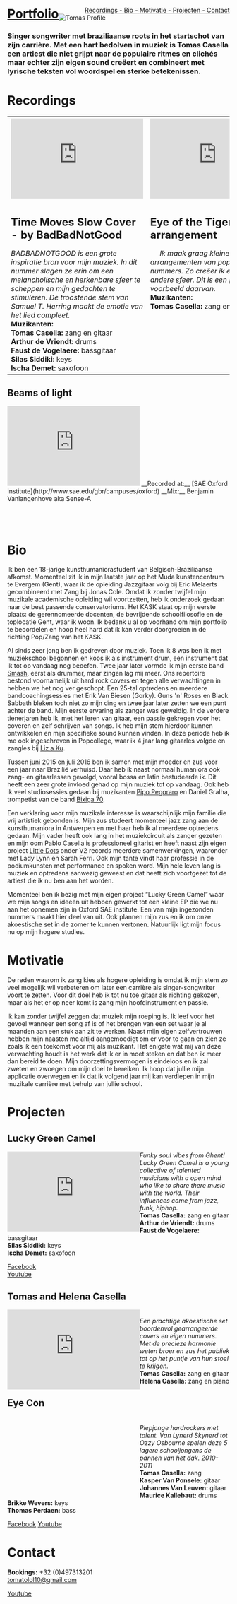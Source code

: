 <!-- ![](https://user-images.githubusercontent.com/38376671/38975032-88cf5a5a-43ac-11e8-8798-7dfd50819762.jpg) -->

<p class="menu">
  <span style="float:left;">
    <a href="#Projecten" style="font-size: 2em;font-weight: bold;">Portfolio</a>
  </span>
  <span style="float:right;">
    <a href="#Recordings">Recordings - </a>
    <a href="#Bio" >Bio - </a>
    <a href="#Motivatie">Motivatie - </a>
    <a href="#Projecten">Projecten - </a>
    <a href="#Contact">Contact</a>
  </span>
</p>
<p>
  <img src="https://user-images.githubusercontent.com/38376671/39085928-94c0995c-458a-11e8-9edc-b0f30b5f7ff2.png" alt="Tomas Profile">
</p>

### Singer songwriter met braziliaanse roots in het startschot van zijn carrière. Met een hart bedolven in muziek is Tomas Casella een artiest die niet grijpt naar de populaire ritmes en clichés maar echter zijn eigen sound creëert en combineert met lyrische teksten vol woordspel en sterke betekenissen.




<h1 id="Recordings">Recordings</h1>

<table style="width:100%">
  <tr>
    <th>
      <iframe width="300" height="181" src="https://www.youtube.com/embed/9JZg_rZwPUk" frameborder="0" allow="autoplay; encrypted-media"       allowfullscreen></iframe>
    </th>
    <th><iframe width="300" height="181" src="https://www.youtube.com/embed/G-Fgh1zsIJg?rel=0" frameborder="0" allow="autoplay; encrypted-media" allowfullscreen></iframe></th> 
    <th><iframe width="300" height="181" src="https://www.youtube.com/embed/tFYYNFDnl9A" frameborder="0" allow="autoplay; encrypted-media" allowfullscreen></iframe></th>
  </tr>
  <tr>
    <td>
      <h1 style="font-size: 1.5em; font-weigh: bold">Time Moves Slow Cover - by BadBadNotGood</h1>
        <em>BADBADNOTGOOD is een grote inspiratie bron voor mijn muziek. In dit nummer slagen ze erin om een  melancholische en herkenbare sfeer te scheppen en mijn gedachten te stimuleren. De troostende stem van Samuel T. Herring maakt de emotie van het lied compleet.</em><br>
        <strong> Muzikanten:</strong><br>
        <strong>Tomas Casella:</strong>          zang en gitaar<br>
        <strong>Arthur de Vriendt:</strong>      drums<br>
        <strong>Faust de Vogelaere:</strong>     bassgitaar<br>
        <strong>Silas Siddiki:</strong>          keys<br>
        <strong>Ischa Demet:</strong>            saxofoon
    </td>
    <td>
      <h1 style="font-size: 1.5em; font-weigh: bold">Eye of the Tiger arrangement</h1>
      <em>Ik maak graag kleine arrangementen van populaire nummers. Zo creëer ik een compleet andere sfeer. Dit is een perfect voorbeeld daarvan. </em><br>
      <strong> Muzikanten: </strong><br>
      <strong> Tomas Casella:</strong>          zang en gitaar<br><br><br><br><br><br><br><br>
    </td> 
    <td>
      <h1 style="font-size: 1.5em; font-weigh: bold">Beams of light</h1>
      <em>Dit is een lang nummer (mijn excuses) dat ik zelf geschreven heb. Het is ook het onderwerp van mijn GIP-opdracht. Het beschrijft diverse perspectieven en gevoelens van een vorige relatie. Deze variaties vind je terug in de tekst en vooral in de muzikale passages die elk hun eigen plaats en tijd hebben.</em><br>
      <strong>Muzikanten:</strong><br>
      <strong>Tomas Casella:</strong>          zang en gitaar<br>
      <strong>Arthur de Vriendt:</strong>      drums<br>
      <strong>Faust de Vogelaere:</strong>     bassgitaar<br>
      <strong>Silas Siddiki:</strong>          keys
     </td>
  </tr>
</table>

## Beams of light
<iframe width="300" height="181" scrolling="no" frameborder="no" allow="autoplay" src="https://w.soundcloud.com/player/?url=https%3A//api.soundcloud.com/tracks/434122416&color=%23ff5500&auto_play=false&hide_related=false&show_comments=true&show_user=true&show_reposts=false&show_teaser=true&visual=true"></iframe>
__Recorded at:__ [SAE Oxford institute](http://www.sae.edu/gbr/campuses/oxford)  
__Mix:__ Benjamin Vanlangenhove aka Sense-A

<div height="100%">
<br><br><br>
</div>

<h1 id="Bio">Bio</h1>

Ik ben een 18-jarige kunsthumaniorastudent van Belgisch-Braziliaanse afkomst. Momenteel zit ik in mijn laatste jaar op het Muda kunstencentrum te Evergem (Gent), waar ik de opleiding Jazzgitaar volg bij Eric Melaerts gecombineerd met Zang bij Jonas Cole. Omdat ik zonder twijfel mijn muzikale academische opleiding wil voortzetten, heb ik onderzoek gedaan naar de best passende conservatoriums. Het KASK staat op mijn eerste plaats: de gerennomeerde docenten, de bevrijdende schoolfilosofie en de toplocatie Gent, waar ik woon. Ik bedank u al op voorhand om mijn portfolio te beoordelen en hoop heel hard dat ik kan verder doorgroeien in de richting Pop/Zang van het KASK.

Al sinds zeer jong ben ik gedreven door muziek. Toen ik 8 was ben ik met muziekschool begonnen en koos ik als instrument drum, een instrument dat ik tot op vandaag nog beoefen. Twee jaar later vormde ik mijn eerste band [Smash]("#Smash"), eerst als drummer, maar zingen lag mij meer. Ons repertoire bestond voornamelijk uit hard rock covers en tegen alle verwachtingen in hebben we het nog ver geschopt. Een 25-tal optredens en meerdere bandcoachingsessies met Erik Van Biesen (Gorky). Guns 'n' Roses en Black Sabbath bleken toch niet zo mijn ding en twee jaar later zetten we een punt achter de band. Mijn eerste ervaring als zanger was geweldig. In de verdere tienerjaren heb ik, met het leren van gitaar, een passie gekregen voor het coveren en zelf schrijven van songs. Ik heb mijn stem hierdoor kunnen ontwikkelen en mijn specifieke sound kunnen vinden. In deze periode heb ik me ook ingeschreven in Popcollege, waar ik 4 jaar lang  gitaarles volgde en zangles bij [Liz a Ku](https://www.lizaku.com/).

Tussen juni 2015 en juli 2016 ben ik samen met mijn moeder en zus voor een jaar naar Brazilië verhuisd. Daar heb ik naast normaal humaniora ook zang- en gitaarlessen gevolgd, vooral bossa en latin bestudeerde ik. Dit heeft een zeer grote invloed gehad op mijn muziek tot op vandaag. Ook heb ik veel studiosessies gedaan bij muzikanten [Pipo Pegoraro](http://pipopegoraro.com/) en Daniel Gralha, trompetist van de band [Bixiga 70](https://www.facebook.com/bixiga70/).


Een verklaring voor mijn muzikale interesse is waarschijnlijk mijn familie die vrij artistiek gebonden is. Mijn zus studeert momenteel jazz zang aan de kunsthumaniora in Antwerpen en met haar heb ik al meerdere optredens gedaan. Mijn vader heeft ook lang in het muziekcircuit als zanger gezeten en mijn oom  Pablo Casella is professioneel gitarist en heeft naast zijn eigen project [Little Dots](http://www.littledots.info/) onder V2 records meerdere samenwerkingen, waaronder met Lady Lynn en Sarah Ferri. Ook mijn tante vindt haar professie in de podiumkunsten met performance en spoken word. Mijn hele leven lang is muziek en optredens aanwezig geweest en dat heeft zich voortgezet tot de artiest die ik nu ben aan het worden.

Momenteel ben ik bezig met mijn eigen project “Lucky Green Camel”  waar we mijn songs en ideeën uit hebben gewerkt tot een kleine EP die we nu aan het opnemen zijn in Oxford SAE institute. Een van mijn ingezonden nummers maakt hier deel van uit. Ook plannen mijn zus en ik om onze akoestische set in de zomer te kunnen vertonen. Natuurlijk ligt mijn focus nu op mijn hogere studies. 

<h1 id="Motivatie">Motivatie</h1>

De reden waarom ik zang kies als hogere opleiding is omdat ik mijn stem zo veel mogelijk wil verbeteren om later een carrière als singer-songwriter voort te zetten. Voor dit doel heb ik tot nu toe gitaar als richting gekozen, maar als het er op neer komt is zang mijn hoofdinstrument en passie.

Ik kan zonder twijfel zeggen dat muziek mijn roeping is. Ik leef voor het gevoel wanneer een song af is of het brengen van een set waar je al maanden aan een stuk aan zit te werken. Naast mijn eigen zelfvertrouwen hebben mijn naasten me altijd aangemoedigt om er voor te gaan en zien ze zoals ik een toekomst voor mij als muzikant. Het enigste wat mij van deze verwachting houdt is het werk dat ik er in moet steken en dat ben ik meer dan bereid te doen. Mijn doorzettingsvermogen is eindeloos en ik zal zweten en zwoegen om mijn doel te bereiken.
Ik hoop dat jullie mijn applicatie overwegen en ik dat ik volgend jaar mij kan verdiepen in mijn muzikale carrière met behulp van jullie school.

<h1 id="Projecten">Projecten</h1>

## Lucky Green Camel

<iframe style="float: left" width="300" height="181" src="https://www.youtube.com/embed/6wMO_wQG3hA" frameborder="0" allow="autoplay; encrypted-media" allowfullscreen></iframe>
<span style=float"right" ><em>Funky soul vibes from Ghent! Lucky Green Camel is a young collective of talented musicians with a open mind who like to share there music with the world. Their influences come from jazz, funk, hiphop.</em><br> 
<strong>Tomas Casella:</strong>          zang en gitaar<br>
<strong>Arthur de Vriendt:</strong>      drums<br>
<strong>Faust de Vogelaere:</strong>    bassgitaar<br>
<strong>Silas Siddiki:</strong>         keys<br>
<strong>Ischa Demet:</strong>           saxofoon<br>
</span>
            
[Facebook](https://www.facebook.com/Lucky-Green-Camel-149452778986518/)  
[Youtube](https://www.youtube.com/watch?v=6wMO_wQG3hA&feature=youtu.be)

## Tomas and Helena Casella

<iframe style="float: left" width="300" height="181" src="https://www.youtube.com/embed/sybnXxr_gUc" frameborder="0" allow="autoplay; encrypted-media" allowfullscreen></iframe>
<br>
<em>Een prachtige akoestische set boordenvol gearrangeerde covers en eigen nummers. Met de precieze harmonie weten broer en zus het publiek tot op het puntje van hun stoel te krijgen.</em><br>
<strong>Tomas Casella:</strong>          zang en gitaar<br>
<strong>Helena Casella:</strong>         zang en piano<br>


## Eye Con

<iframe style="float: left" width="300" height="181" scrolling="no" frameborder="no" allow="autoplay" src="https://w.soundcloud.com/player/?url=https%3A//api.soundcloud.com/playlists/282119715&color=%23ff5500&auto_play=false&hide_related=false&show_comments=true&s<br>
__Casella Mixtape__  
<em>Hip Hop Art Collective from Ghent, Belgium. Conducting Art For The Mind through Peace, Love and Unity est. 2014<br>
</em><br>
[Facebook](https://www.facebook.com/officialeyeconductions/)  
[Soundcloud](https://soundcloud.com/eye_con)

## Smash

<iframe style="float: left" width="300" height="181" src="https://www.youtube.com/embed/5u9dwX8qpcI" frameborder="0" allow="autoplay; encrypted-media" allowfullscreen></iframe>
<br>
<em>Piepjonge hardrockers met talent. Van Lynerd Skynerd tot Ozzy Osbourne spelen deze 5 lagere schooljongens de pannen van het dak.  
2010-2011</em><br>
      <strong>Tomas Casella:</strong>          zang<br>
      <strong>Kasper Van Ponsele:</strong>     gitaar<br>
      <strong>Johannes Van Leuven:</strong>    gitaar<br>
      <strong>Maurice Kallebaut:</strong>      drums<br>
      <strong>Brikke Wevers:</strong>          keys<br>
      <strong>Thomas Perdaen:</strong>         bass<br>

[Facebook](https://www.facebook.com/Smash-127144867334818/)
[Youtube](http://www.youtube.com/user/Smash666ful)


<h1 id="Contact">Contact</h1>


__Bookings:__  +32 (0)497313201  
tomatolol10@gmail.com
          
[Youtube](https://www.youtube.com/channel/UCE5P7IqSueXwEbTCm_Th7fw?view_as=subscriber)















 

